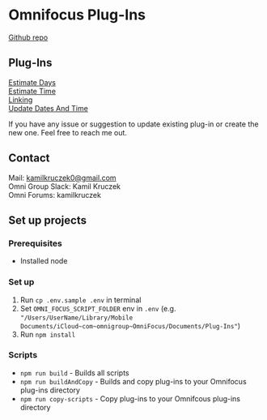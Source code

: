 # Omnifocus Plug-Ins

[Github repo](https://github.com/mmaer/omnifocus-scripts)

## Plug-Ins 

[Estimate Days](./scripts/estimateDays)\
[Estimate Time](./scripts/estimateTime)\
[Linking](./scripts/linking/)\
[Update Dates And Time](./scripts/updateDatesAndTime/)

If you have any issue or suggestion to update existing plug-in or create the new one. Feel free to reach me out.

## Contact

Mail: kamilkruczek0@gmail.com\
Omni Group Slack: Kamil Kruczek\
Omni Forums: kamilkruczek

## Set up projects

### Prerequisites
- Installed node

### Set up 

1. Run `cp .env.sample .env` in terminal
2. Set `OMNI_FOCUS_SCRIPT_FOLDER` env in `.env` (e.g. `"/Users/UserName/Library/Mobile Documents/iCloud~com~omnigroup~OmniFocus/Documents/Plug-Ins"`)
3. Run `npm install`

### Scripts
- `npm run build` - Builds all scripts
- `npm run buildAndCopy` - Builds and copy plug-ins to your Omnifocus plug-ins directory
- `npm run copy-scripts` - Copy plug-ins to your Omnifcous plug-ins directory
